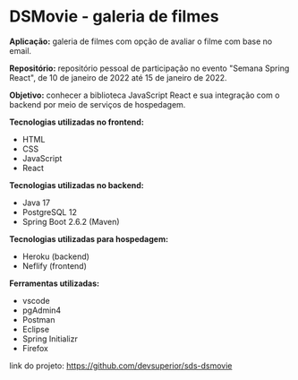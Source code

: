 # DSMovie - galeria de filmes

**Aplicação:** galeria de filmes com opção de avaliar o filme com base no email.

**Repositório:** repositório pessoal de participação no evento "Semana Spring React", de 10 de janeiro de 2022 até 15 de janeiro de 2022.

**Objetivo:** conhecer a biblioteca JavaScript React e sua integração com o backend por  meio de serviços de hospedagem.



**Tecnologias utilizadas no frontend:**

- HTML
- CSS
- JavaScript
- React 



**Tecnologias utilizadas no backend:**

- Java 17
- PostgreSQL 12
- Spring Boot 2.6.2 (Maven)



**Tecnologias utilizadas para hospedagem:**

- Heroku (backend)
- Neflify (frontend)



**Ferramentas utilizadas:**

- vscode
- pgAdmin4
- Postman
- Eclipse
- Spring Initializr
- Firefox



link do projeto: https://github.com/devsuperior/sds-dsmovie
